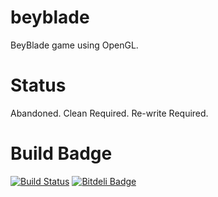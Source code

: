 # beyblade
BeyBlade game using OpenGL.

# Status
Abandoned. Clean Required. Re-write Required. 

# Build Badge
[![Build Status](https://travis-ci.org/ParthKolekar/beyblade.svg?branch=master)](https://travis-ci.org/ParthKolekar/beyblade)
[![Bitdeli Badge](https://d2weczhvl823v0.cloudfront.net/ParthKolekar/beyblade/trend.png)](https://bitdeli.com/free "Bitdeli Badge")
